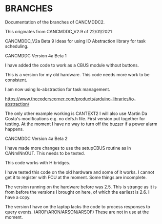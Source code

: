 
# BRANCHES

Documentation of the branches of CANCMDDC2.

This originates from CANCMDDC_V2.9 of 22/01/2021

CANCMDDC_V2a Beta 9
Ideas for using IO Abstraction library for task scheduling.

CANCMDDC Version 4a Beta 1

I have added the code to work as a CBUS module without buttons.

This is a version for my old hardware. This code needs more work to be consistent.

I am now using Io-abstraction for task management.

https://www.thecoderscorner.com/products/arduino-libraries/io-abstraction/

The only other example working is CANTEXT2
I will also use Martin Da Costa's modifications e.g. no defs.h file.
First version put together for testing.
At the moment I have no way to turn off the buzzer if a power alarm happens.

CANCMDDC Version 4a Beta 2

I have made more changes to use the setupCBUS routine as in CANmINnOUT. This needs to be tested.

This code works with H bridges.

I have tested this code on the old hardware and some of it works. I cannot get it to register with FCU at the moment. Some things are incomplete.

The version running on the hardware before was 2.5. This is strange as it is from before the versions I brought on here, of which the earliest is 2.6. I have a copy.

The version I have on the laptop lacks the code to process responses to query events. (AROF/ARON/ARSON/ARSOF) These are not in use at the moment.

